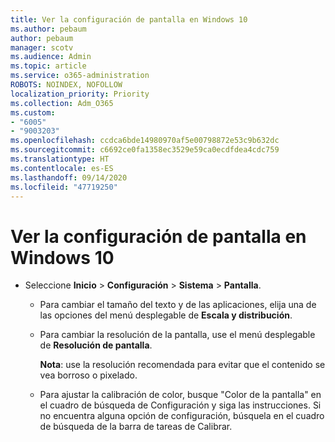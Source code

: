 ```yaml
---
title: Ver la configuración de pantalla en Windows 10
ms.author: pebaum
author: pebaum
manager: scotv
ms.audience: Admin
ms.topic: article
ms.service: o365-administration
ROBOTS: NOINDEX, NOFOLLOW
localization_priority: Priority
ms.collection: Adm_O365
ms.custom:
- "6005"
- "9003203"
ms.openlocfilehash: ccdca6bde14980970af5e00798872e53c9b632dc
ms.sourcegitcommit: c6692ce0fa1358ec3529e59ca0ecdfdea4cdc759
ms.translationtype: HT
ms.contentlocale: es-ES
ms.lasthandoff: 09/14/2020
ms.locfileid: "47719250"
---
```

# <a name="view-display-settings-in-windows-10"></a>Ver la configuración de pantalla en Windows 10

- Seleccione **Inicio**  > **Configuración**  > **Sistema** > **Pantalla**.
    -  Para cambiar el tamaño del texto y de las aplicaciones, elija una de las opciones del menú desplegable de **Escala y distribución**.
    - Para cambiar la resolución de la pantalla, use el menú desplegable de **Resolución de pantalla**.
     
      **Nota**: use la resolución recomendada para evitar que el contenido se vea borroso o pixelado. 
    - Para ajustar la calibración de color, busque "Color de la pantalla" en el cuadro de búsqueda de Configuración y siga las instrucciones. Si no encuentra alguna opción de configuración, búsquela en el cuadro de búsqueda de la barra de tareas de Calibrar.